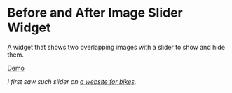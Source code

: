 Before and After Image Slider Widget
=============================

A widget that shows two overlapping images with a slider to show and hide them.

[Demo](http://scai.github.io/before-and-after-image-slider/build/web/)

_I first saw such slider on [a website for bikes](http://www.greyp-bikes.com/)._
